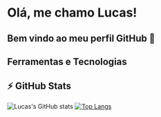 # Olá, me chamo Lucas! 
## Bem vindo ao meu perfil GitHub 👋



## Ferramentas e Tecnologias



## ⚡ GitHub Stats
 ![Lucas's GitHub stats](https://github-readme-stats.vercel.app/api?username=lucasvale95&show_icons=true&theme=gotham) [![Top Langs](https://github-readme-stats.vercel.app/api/top-langs/?username=lucasvale95&theme=gotham)](https://github.com/lucasvale95/github-readme-stats)

<!--
**lucasvale95/lucasvale95** is a ✨ _special_ ✨ repository because its `README.md` (this file) appears on your GitHub profile.

Here are some ideas to get you started:

- 🔭 I’m currently working on ...
- 🌱 I’m currently learning ...
- 👯 I’m looking to collaborate on ...
- 🤔 I’m looking for help with ...
- 💬 Ask me about ...
- 📫 How to reach me: ...
- 😄 Pronouns: ...
- ⚡ Fun fact: ...
-->
